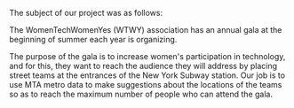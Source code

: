 The subject of our project was as follows:

The WomenTechWomenYes (WTWY) association has an annual gala at the beginning of summer each year is organizing.

The purpose of the gala is to increase women's participation in technology, and for this, they want to reach the audience they will address by placing street teams at the entrances of the New York Subway station. Our job is to use MTA metro data to make suggestions about the locations of the teams so as to reach the maximum number of people who can attend the gala.

